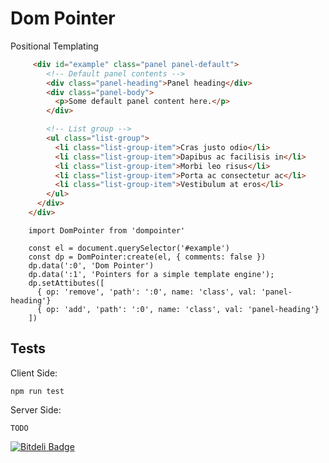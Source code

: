 Dom Pointer
==========

Positional Templating


```html
     <div id="example" class="panel panel-default">
        <!-- Default panel contents -->
        <div class="panel-heading">Panel heading</div>
        <div class="panel-body">
          <p>Some default panel content here.</p>
        </div>

        <!-- List group -->
        <ul class="list-group">
          <li class="list-group-item">Cras justo odio</li>
          <li class="list-group-item">Dapibus ac facilisis in</li>
          <li class="list-group-item">Morbi leo risus</li>
          <li class="list-group-item">Porta ac consectetur ac</li>
          <li class="list-group-item">Vestibulum at eros</li>
        </ul>
      </div>
    </div>
```

```
    import DomPointer from 'dompointer'

    const el = document.querySelector('#example')
    const dp = DomPointer:create(el, { comments: false })
    dp.data(':0', 'Dom Pointer')
    dp.data(':1', 'Pointers for a simple template engine');
    dp.setAttibutes([
      { op: 'remove', 'path': ':0', name: 'class', val: 'panel-heading'}
      { op: 'add', 'path': ':0', name: 'class', val: 'panel-heading'}
    ])

```

Tests
-----

Client Side:

```
npm run test
```

Server Side:

```
TODO
```


[![Bitdeli Badge](https://d2weczhvl823v0.cloudfront.net/rhalff/dompointer/trend.png)](https://bitdeli.com/free "Bitdeli Badge")


